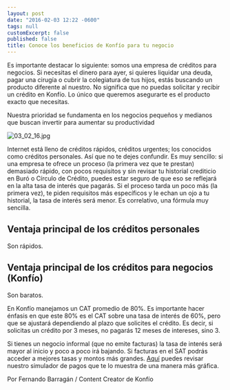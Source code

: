 ```yaml
---
layout: post
date: "2016-02-03 12:22 -0600"
tags: null
customExcerpt: false
published: false
title: Conoce los beneficios de Konfío para tu negocio
---
```


Es importante destacar lo siguiente: somos una empresa de créditos para negocios. Si necesitas el dinero para ayer, si quieres liquidar una deuda, pagar una cirugía o cubrir la colegiatura de tus hijos, estás buscando un producto diferente al nuestro. No significa que no puedas solicitar y recibir un crédito en Konfío. Lo único que queremos asegurarte es el producto exacto que necesitas.

Nuestra prioridad se fundamenta en los negocios pequeños y medianos que buscan invertir para aumentar su productividad

![03_02_16.jpg]({{site.baseurl}}/img/03_02_16.jpg)

Internet está lleno de créditos rápidos, créditos urgentes; los conocidos como créditos personales. Así que no te dejes confundir. Es muy sencillo: si una empresa te ofrece un proceso (la primera vez que te prestan) demasiado rápido, con pocos requisitos y sin revisar tu historial crediticio en Buró o Círculo de Crédito, puedes estar seguro de que eso se reflejará en la alta tasa de interés que pagarás. Si el proceso tarda un poco más (la primera vez), te piden requisitos más específicos y le echan un ojo a tu historial, la tasa de interés será menor. Es correlativo, una fórmula muy sencilla.

## Ventaja principal de los créditos personales

Son rápidos.

## Ventaja principal de los créditos para negocios (Konfío)

Son baratos.

En Konfío manejamos un CAT promedio de 80%. Es importante hacer énfasis en que este 80% es el CAT sobre una tasa de interés de 60%, pero que se ajustará dependiendo al plazo que solicites el crédito. Es decir, si solicitas un crédito por 3 meses, no pagarás 12 meses de intereses, sino 3.

Si tienes un negocio informal (que no emite facturas) la tasa de interés será mayor al inicio y poco a poco irá bajando. Si facturas en el SAT podrás acceder a mejores tasas y montos más grandes. [Aquí](https://konfio.mx/simulador) puedes revisar nuestro simulador de pagos que te lo muestra de una manera más gráfica. 

Por Fernando Barragán / Content Creator de Konfío

